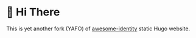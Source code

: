 # 👋 Hi There

This is yet another fork (YAFO) of [awesome-identity](https://github.com/posquit0/hugo-awesome-identity.git)
static Hugo website.
